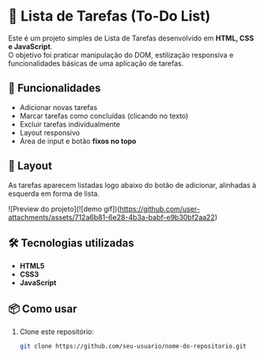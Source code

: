 # 📝 Lista de Tarefas (To-Do List)

Este é um projeto simples de Lista de Tarefas desenvolvido em **HTML, CSS e JavaScript**.  
O objetivo foi praticar manipulação do DOM, estilização responsiva e funcionalidades básicas de uma aplicação de tarefas.

## 🚀 Funcionalidades
- Adicionar novas tarefas  
- Marcar tarefas como concluídas (clicando no texto)  
- Excluir tarefas individualmente  
- Layout responsivo  
- Área de input e botão **fixos no topo**

## 🎨 Layout
As tarefas aparecem listadas logo abaixo do botão de adicionar, alinhadas à esquerda em forma de lista.

![Preview do projeto](![demo gif])(https://github.com/user-attachments/assets/712a6b81-6e28-4b3a-babf-e9b30bf2aa22)

## 🛠️ Tecnologias utilizadas
- **HTML5**
- **CSS3**
- **JavaScript**

## 📦 Como usar
1. Clone este repositório:
   ```bash
   git clone https://github.com/seu-usuario/nome-do-repositorio.git
